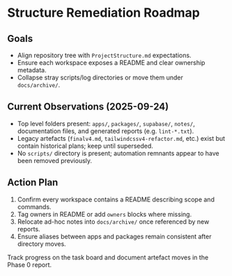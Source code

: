 # Structure Remediation Roadmap

## Goals
- Align repository tree with `ProjectStructure.md` expectations.
- Ensure each workspace exposes a README and clear ownership metadata.
- Collapse stray scripts/log directories or move them under `docs/archive/`.

## Current Observations (2025-09-24)
- Top level folders present: `apps/`, `packages/`, `supabase/`, `notes/`, documentation files, and generated reports (e.g. `lint-*.txt`).
- Legacy artefacts (`finalv4.md`, `tailwindcssv4-refactor.md`, etc.) exist but contain historical plans; keep until superseded.
- No `scripts/` directory is present; automation remnants appear to have been removed previously.

## Action Plan
1. Confirm every workspace contains a README describing scope and commands.
2. Tag owners in README or add `owners` blocks where missing.
3. Relocate ad-hoc notes into `docs/archive/` once referenced by new reports.
4. Ensure aliases between apps and packages remain consistent after directory moves.

Track progress on the task board and document artefact moves in the Phase 0 report.
